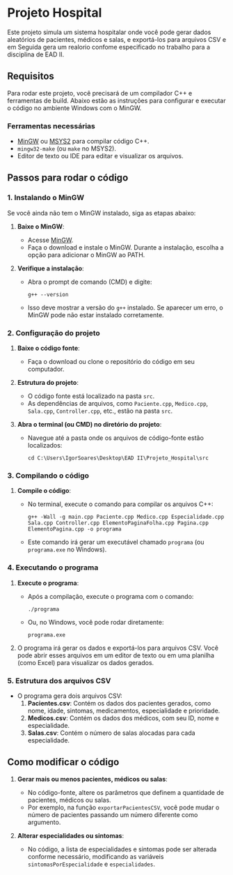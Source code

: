 # Projeto Hospital

Este projeto simula um sistema hospitalar onde você pode gerar dados aleatórios de pacientes, médicos e salas, e exportá-los para arquivos CSV e em Seguida gera um realorio confome especificado no trabalho para a disciplina de EAD II.

## Requisitos

Para rodar este projeto, você precisará de um compilador C++ e ferramentas de build. Abaixo estão as instruções para configurar e executar o código no ambiente Windows com o MinGW.

### Ferramentas necessárias

- [MinGW](http://www.mingw.org/) ou [MSYS2](https://www.msys2.org/) para compilar código C++.
- `mingw32-make` (ou `make` no MSYS2).
- Editor de texto ou IDE para editar e visualizar os arquivos.

## Passos para rodar o código

### 1. Instalando o MinGW

Se você ainda não tem o MinGW instalado, siga as etapas abaixo:

1. **Baixe o MinGW**: 
   - Acesse [MinGW](http://www.mingw.org/).
   - Faça o download e instale o MinGW. Durante a instalação, escolha a opção para adicionar o MinGW ao PATH.

2. **Verifique a instalação**:
   - Abra o prompt de comando (CMD) e digite:
     ```
     g++ --version
     ```
   - Isso deve mostrar a versão do `g++` instalado. Se aparecer um erro, o MinGW pode não estar instalado corretamente.

### 2. Configuração do projeto

1. **Baixe o código fonte**: 
   - Faça o download ou clone o repositório do código em seu computador.

2. **Estrutura do projeto**:
   - O código fonte está localizado na pasta `src`.
   - As dependências de arquivos, como `Paciente.cpp`, `Medico.cpp`, `Sala.cpp`, `Controller.cpp`, etc., estão na pasta `src`.

3. **Abra o terminal (ou CMD) no diretório do projeto**:
   - Navegue até a pasta onde os arquivos de código-fonte estão localizados:
     ```
     cd C:\Users\IgorSoares\Desktop\EAD II\Projeto_Hospital\src
     ```

### 3. Compilando o código

1. **Compile o código**:
   - No terminal, execute o comando para compilar os arquivos C++:
     ```
     g++ -Wall -g main.cpp Paciente.cpp Medico.cpp Especialidade.cpp Sala.cpp Controller.cpp ElementoPaginaFolha.cpp Pagina.cpp ElementoPagina.cpp -o programa
     ```

   - Este comando irá gerar um executável chamado `programa` (ou `programa.exe` no Windows).

### 4. Executando o programa

1. **Execute o programa**:
   - Após a compilação, execute o programa com o comando:
     ```
     ./programa
     ```
   - Ou, no Windows, você pode rodar diretamente:
     ```
     programa.exe
     ```

2. O programa irá gerar os dados e exportá-los para arquivos CSV. Você pode abrir esses arquivos em um editor de texto ou em uma planilha (como Excel) para visualizar os dados gerados.

### 5. Estrutura dos arquivos CSV

- O programa gera dois arquivos CSV:
  1. **Pacientes.csv**: Contém os dados dos pacientes gerados, como nome, idade, sintomas, medicamentos, especialidade e prioridade.
  2. **Medicos.csv**: Contém os dados dos médicos, com seu ID, nome e especialidade.
  3. **Salas.csv**: Contém o número de salas alocadas para cada especialidade.

## Como modificar o código

1. **Gerar mais ou menos pacientes, médicos ou salas**:
   - No código-fonte, altere os parâmetros que definem a quantidade de pacientes, médicos ou salas.
   - Por exemplo, na função `exportarPacientesCSV`, você pode mudar o número de pacientes passando um número diferente como argumento.

2. **Alterar especialidades ou sintomas**:
   - No código, a lista de especialidades e sintomas pode ser alterada conforme necessário, modificando as variáveis `sintomasPorEspecialidade` e `especialidades`.


